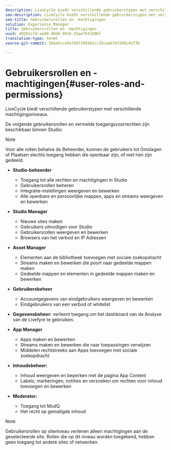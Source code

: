 ```yaml
---
description: LiveCycle biedt verschillende gebruikerstypen met verschillende machtigingsniveaus.
seo-description: LiveCycle biedt verschillende gebruikerstypen met verschillende machtigingsniveaus.
seo-title: Gebruikersrollen en -machtigingen
solution: Experience Manager
title: Gebruikersrollen en -machtigingen
uuid: d9261cfd-ae60-40d8-9816-25aef541506f
translation-type: tm+mt
source-git-commit: 30aa5cce5e7567208362cc35caeb7b7260c42f3b

---
```



# Gebruikersrollen en -machtigingen{#user-roles-and-permissions}

LiveCycle biedt verschillende gebruikerstypen met verschillende machtigingsniveaus.

De volgende gebruikersrollen en vermelde toegangsvoorrechten zijn beschikbaar binnen Studio:

>[!NOTE]
>
>Voor alle rollen behalve de Beheerder, kunnen de gebruikers tot Omslagen of Plaatsen slechts toegang hebben die openbaar zijn, of met hen zijn gedeeld.

* **Studio-beheerder**
   * Toegang tot alle rechten en machtigingen in Studio
   * Gebruikersrollen beheren
   * Integratie-instellingen weergeven en bewerken
   * Alle openbare en persoonlijke mappen, apps en streams weergeven en bewerken

* **Studio Manager**
   * Nieuwe sites maken
   * Gebruikers uitnodigen voor Studio
   * Gebruikersrollen weergeven en bewerken
   * Browsers van het verbod en IP Adressen

* **Asset Manager**
   * Elementen aan de bibliotheek toevoegen met sociale zoekopdracht
   * Streams maken en bewerken die poort naar gedeelde mappen maken
   * Gedeelde mappen en elementen in gedeelde mappen maken en bewerken

* **Gebruikersbeheer**
   * Accountgegevens van eindgebruikers weergeven en bewerken
   * Eindgebruikers van een verbod of whitelist

* **Gegevensbeheer:** verleent toegang om het dashboard van de Analyse van de Livefyre te gebruiken.
* **App Manager**
   * Apps maken en bewerken
   * Streams maken en bewerken die naar toepassingen verwijzen
   * Middelen rechtstreeks aan Apps toevoegen met sociale zoekopdracht

* **Inhoudsbeheer:**
   * Inhoud weergeven en beperken met de pagina App Content
   * Labels, markeringen, notities en verzoeken om rechten voor inhoud toevoegen en bewerken

* **Moderator:**
   * Toegang tot ModQ
   * Het recht op gematigde inhoud

>[!NOTE]
>
>Gebruikersrollen op siteniveau verlenen alleen machtigingen aan de geselecteerde site. Rollen die op dit niveau worden toegekend, hebben geen toegang tot andere sites of netwerken.

